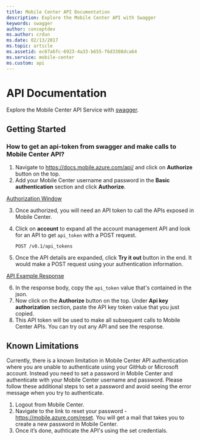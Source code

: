 ```yaml
---
title: Mobile Center API Documentation
description: Explore the Mobile Center API with Swagger
keywords: swagger
author: conceptdev
ms.author: crdun
ms.date: 02/13/2017
ms.topic: article
ms.assetid: ec67a6fc-6923-4a33-b655-f6d3308dca64
ms.service: mobile-center
ms.custom: api
---
```


# API Documentation

Explore the Mobile Center API Service with [swagger](https://docs.mobile.azure.com/api/).

## Getting Started

### How to get an api-token from swagger and make calls to Mobile Center API?
1. Navigate to https://docs.mobile.azure.com/api/ and click on **Authorize** button on the top.
2. Add your Mobile Center username and password in the **Basic authentication** section and click **Authorize**.

[Authorization Window](/images/authorization_noToken.PNG)

3. Once authorized, you will need an API token to call the APIs exposed in Mobile Center.
4. Click on **account** to expand all the account management API and look for an API  to get `api_token` with a POST request.

    `POST /v0.1/api_tokens`

5. Once the API details are expanded, click **Try it out** button in the end. It would make a POST request using your authentication information.

[API Example Response](/images/api_token_response.PNG)

6. In the response body, copy the `api_token` value that's contained in the json.
7. Now click on the **Authorize** button on the top. Under **Api key authorization** section, paste the API key token value that you just copied.
8. This API token will be used to make all subsequent calls to Mobile Center APIs. You can try out any API and see the response.

## Known Limitations

Currently, there is a known limitation in Mobile Center API authentication where you are unable to authenticate using your GitHub or Microsoft account. Instead you need to set a password in Mobile Center and authenticate with your Mobile Center username and password. Please follow these additional steps to set a password and avoid seeing the error message when you try to authenticate.
  1. Logout from Mobile Center.
  2. Navigate to the link to reset your password - https://mobile.azure.com/reset. You will get a mail that takes you to create a new password in Mobile Center.
  3. Once it’s done, authticate the API's using the set credentials.